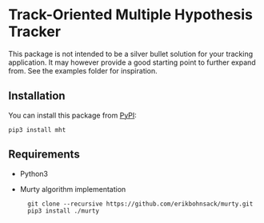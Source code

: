 # Track-Oriented Multiple Hypothesis Tracker

This package is not intended to be a silver bullet solution for your tracking application. It may however provide a good starting point to further expand from. See the examples folder for inspiration.

## Installation

You can install this package from [PyPI](https://pypi.org/project/mht/):

    pip3 install mht

## Requirements

- Python3
- Murty algorithm implementation

        git clone --recursive https://github.com/erikbohnsack/murty.git
        pip3 install ./murty
